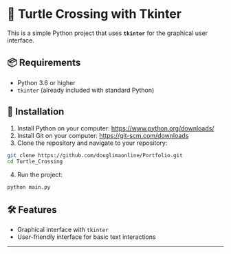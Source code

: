 # 🐢 Turtle Crossing with Tkinter

This is a simple Python project that uses **`tkinter`** for the graphical user interface.

## 📦 Requirements

- Python 3.6 or higher
- `tkinter` (already included with standard Python)

## 🔧 Installation

1. Install Python on your computer: https://www.python.org/downloads/
2. Install Git on your computer: https://git-scm.com/downloads
3. Clone the repository and navigate to your repository:

```bash
git clone https://github.com/douglimaonline/Portfolio.git
cd Turtle_Crossing
```

4. Run the project:

```bash
python main.py
```

## 🛠 Features

- Graphical interface with `tkinter`
- User-friendly interface for basic text interactions

---
